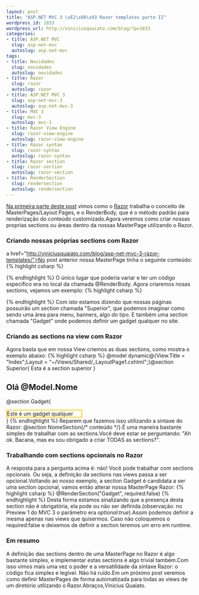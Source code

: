 ```yaml
--- 
layout: post
title: "ASP.NET MVC 3 \xE2\x80\x93 Razor templates parte II"
wordpress_id: 1833
wordpress_url: http://viniciusquaiato.com/blog/?p=1833
categories: 
- title: ASP.NET MVC
  slug: asp-net-mvc
  autoslug: asp.net-mvc
tags: 
- title: Novidades
  slug: novidades
  autoslug: novidades
- title: Razor
  slug: razor
  autoslug: razor
- title: ASP.NET MVC 3
  slug: asp-net-mvc-3
  autoslug: asp.net-mvc-3
- title: MVC 3
  slug: mvc-3
  autoslug: mvc-3
- title: Razor View Engine
  slug: razor-view-engine
  autoslug: razor-view-engine
- title: Razor syntax
  slug: razor-syntax
  autoslug: razor-syntax
- title: Razor section
  slug: razor-section
  autoslug: razor-section
- title: RenderSection
  slug: rendersection
  autoslug: rendersection
---
```

[Na primeira parte deste post](http://viniciusquaiato.com/blog/asp-net-mvc-3-razor-templates/) vimos como o [Razor](http://viniciusquaiato.com/blog/asp-net-mvc-3-razor-view-engine/) trabalha o conceito de MasterPages/Layout Pages, e o RenderBody, que é o método padrão para renderização do conteúdo customizado.Agora veremos como criar nossas proprias sections ou áreas dentro da nossas MasterPage utilizando o Razor.

### Criando nossas próprias sections com Razor
a href="http://viniciusquaiato.com/blog/asp-net-mvc-3-razor-templates/">No post anterior nossa MasterPage tinha o seguinte conteúdo:
{% highlight csharp %}

{% endhighlight %}
O único lugar que poderia variar e ter um código específico era no local da chamada @RenderBody. Agora criaremos nosas sections, vejamos um exemplo:
{% highlight csharp %}

{% endhighlight %}
Com isto estamos dizendo que nossas páginas possuirão um section chamada "Superior", que podemos imaginar como sendo uma área para menu, banners, algo do tipo. E também uma section chamada "Gadget" onde podemos definir um gadget qualquer no site.

### Criando as sections na view com Razor
Agora basta que em nossa View criemos as duas sections, como mostra o exemplo abaixo:
{% highlight csharp %}
@model dynamic@{View.Title = "Index";Layout = "~/Views/Shared/_LayoutPage1.cshtml";}@section Superior{
Esta é a section superior
}

## Olá @Model.Nome
@section Gadget{<div style="width:200px;border:2px solid #ffcc00;">Este é um gadget qualquer</div>}
{% endhighlight %}
Reparem que fazemos isso utilizando a sintaxe do Razor: @section NomeSection{/* conteúdo */}.É uma maneira bastante simples de trabalhar com as sections.Você deve estar se perguntando: "Ah ok. Bacana, mas eu sou obrigado a criar TODAS as sections?".

### Trabalhando com sections opcionais no Razor
A resposta para a pergunta acima é: não! Você pode trabalhar com sections opcionais. Ou seja, a definição da sections nas views passa a ser opcional.Voltando ao nosso exemplo, a section Gadget é candidata a ser uma section opcional, vamos então alterar nossa MasterPage Razor:
{% highlight csharp %}
@RenderSection("Gadget", required:false)
{% endhighlight %}
Desta forma estamos sinalizando que a presença desta section não é obrigatória, ela pode ou não ser definida.(observação: no Preview 1 do MVC 3 o parâmetro era _optional:true_).Assim podemos definir a mesma apenas nas views que quisermos. Caso não coloquemos o required:false e deixemos de definir a section teremos um erro em runtime.

### Em resumo
A definição das sections dentro de uma MasterPage no Razor é algo bastante simples, e implementar estas sections é algo trivial também.Com isso vimos mais uma vez o poder e a versatilidade da sintaxe Razor: o código fica simples e legível. Não há ruído.Em um próximo post veremos como definir MasterPages de forma automatizada para todas as views de um diretório utilizando o Razor.Abraços,Vinicius Quaiato.
